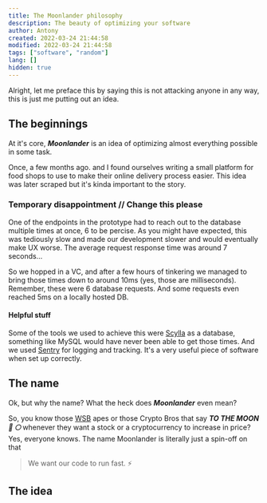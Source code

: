 ```yaml
---
title: The Moonlander philosophy
description: The beauty of optimizing your software
author: Antony
created: 2022-03-24 21:44:58
modified: 2022-03-24 21:44:58
tags: ["software", "random"]
lang: []
hidden: true
---
```


<script>
    import Profile from "$lib/components/Profile.svelte"
</script>

Alright, let me preface this by saying this is not attacking anyone in any way, this is just me putting out an idea.

## The beginnings
At it's core, ***Moonlander*** is an idea of optimizing almost everything possible in some task.

Once, a few months ago. <Profile name="luc" /> and I found ourselves writing a small platform for food shops to use to make their online delivery process easier. This idea was later scraped but it's kinda important to the story.

### Temporary disappointment // Change this please
One of the endpoints in the prototype had to reach out to the database multiple times at once, 6 to be percise.
As you might have expected, this was tediously slow and made our development slower and would eventually make UX worse.
The average request response time was around 7 seconds...

So we hopped in a VC, and after a few hours of tinkering we managed to bring those times down to around 10ms (yes, those are milliseconds). Remember, these were 6 database requests.
And some requests even reached 5ms on a locally hosted DB.

#### Helpful stuff
Some of the tools we used to achieve this were [Scylla](https://www.scylladb.com/) as a database, something like MySQL would have never been able to get those times.
And we used [Sentry](https://sentry.io/) for logging and tracking. It's a very useful piece of software when set up correctly.

## The name
Ok, but why the name? What the heck does ***Moonlander*** even mean?

So, you know those [WSB](https://reddit.com/r/wallstreetbets) apes or those Crypto Bros that say ***TO THE MOON 🚀 🌕*** whenever they want a stock or a cryptocurrency to increase in price? Yes, everyone knows. The name Moonlander is literally just a spin-off on that

> We want our code to run fast. ⚡

## The idea
